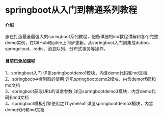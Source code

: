 # springboot从入门到精通系列教程

#### 介绍
志在打造最全最强大的springboot系列教程，配备详细的md教程讲解和各个完整demo实例，在GitHub和gitee上同步更新。从springboot入门到集成dubbo、springcloud、redis、消息队列、分布式事务等操作。

#### 目前已添加课程
1、springboot入门  详见springbootdemo1模块，内含demo代码和md文档  
2、springboot中控制器的使用  详见springbootdemo2模块，内含demo代码和md文档  
3、springboot获取URL的请求参数 详见springbootdemo3模块，内含demo代码和md文档  
4、springboot模板引擎使用之Thymeleaf 详见springbootdemo3模块，内含demo代码和md文档  

